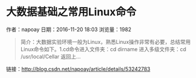 # 大数据基础之常用Linux命令
作者：napoay
日期：2016-11-20 18:03
浏览量：1982
> 简介：大数据实验环境一般为Linux，熟悉Linux操作非常有必要，总结常用Linux命令如下。1.cd命令进入文件夹：cd dirname
进入多级文件夹：cd /usr/local/Cellar
返回上...

 链接：http://blog.csdn.net/napoay/article/details/53242783
